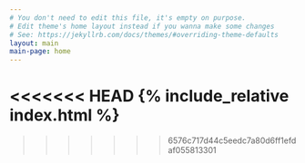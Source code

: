 ```yaml
---
# You don't need to edit this file, it's empty on purpose.
# Edit theme's home layout instead if you wanna make some changes
# See: https://jekyllrb.com/docs/themes/#overriding-theme-defaults
layout: main
main-page: home
---
```

<<<<<<< HEAD
{% include_relative index.html %}
=======
>>>>>>> 6576c717d44c5eedc7a80d6ff1efdaf055813301
